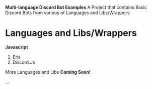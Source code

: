 **Multi-language Discord Bot Examples**
A Project that contains Basic Discord Bots from various of Languages and Libs/Wrappers

# Languages and Libs/Wrappers

**Javascript**

 1. Eris
 2. Discord.Js


More Languages and Libs **Coming Soon!**

...
